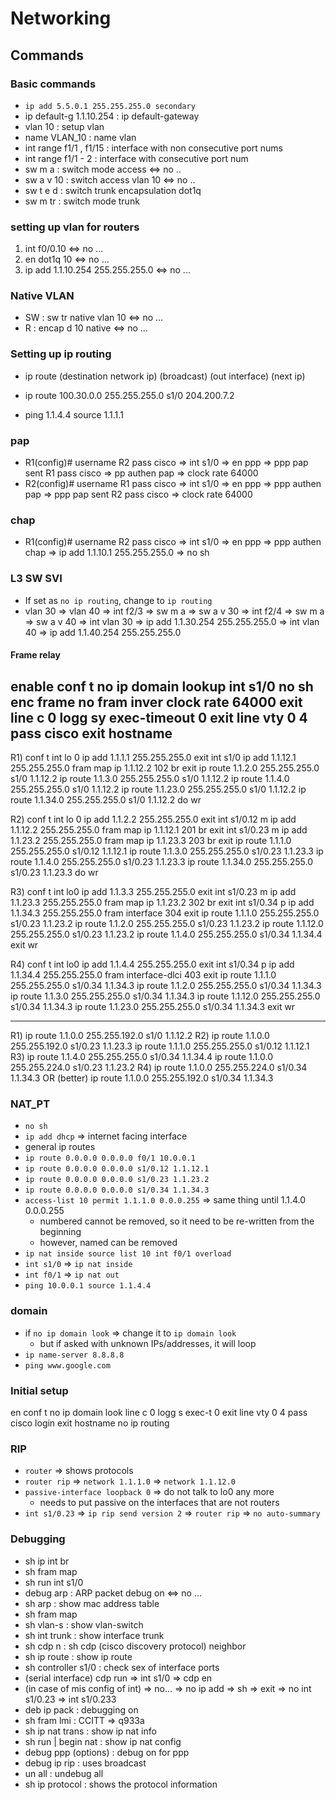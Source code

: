 # Networking

## Commands

### Basic commands
- `ip add 5.5.0.1 255.255.255.0 secondary`
- ip default-g 1.1.10.254 	: ip default-gateway
- vlan 10			: setup vlan
- name VLAN_10			: name vlan
- int range f1/1 , f1/15	: interface with non consecutive port nums
- int range f1/1 - 2		: interface with consecutive port num
- sw m a			: switch mode access	<=> no ..
- sw a v 10			: switch access vlan 10	<=> no ..
- sw t e d			: switch trunk encapsulation dot1q
- sw m tr			: switch mode trunk

### setting up vlan for routers
  1. int f0/0.10	<=> no ...
  2. en dot1q 10	<=> no ...
  3. ip add 1.1.10.254 255.255.255.0	<=> no ...

### Native VLAN
  - SW : sw tr native vlan 10	<=> no ...
  - R  : encap d 10 native 	<=> no ...

### Setting up ip routing
  - ip route (destination network ip) (broadcast) (out interface) (next ip)
  - ip route 100.30.0.0 255.255.255.0 s1/0 204.200.7.2

- ping 1.1.4.4 source 1.1.1.1

### pap
  - R1(config)# username R2 pass cisco => int s1/0 => en ppp => ppp pap sent R1 pass cisco => pp authen pap => clock rate 64000
  - R2(config)# username R1 pass cisco => int s1/0 => en ppp => ppp authen pap => ppp pap sent R2 pass cisco => clock rate 64000

### chap
  - R1(config)# username R2 pass cisco => int s1/0 => en ppp => ppp authen chap => ip add 1.1.10.1 255.255.255.0 => no sh

### L3 SW SVI
  - If set as `no ip routing`, change to `ip routing`
  - vlan 30 => vlan 40 => int f2/3 => sw m a => sw a v 30 => int f2/4 => sw m a => sw a v 40 => int vlan 30 => ip add 1.1.30.254 255.255.255.0 => int vlan 40 => ip add 1.1.40.254 255.255.255.0

#### Frame relay
enable
conf t
no ip domain lookup
int s1/0
  no sh
  enc frame
  no fram inver
  clock rate 64000
  exit
line c 0
  logg sy
  exec-timeout 0
  exit
line vty 0 4
  pass cisco
  exit
hostname 
---------------------------------------------------------------
R1)
conf t
int lo 0
  ip add 1.1.1.1 255.255.255.0
  exit
int s1/0
  ip add 1.1.12.1 255.255.255.0
  fram map ip 1.1.12.2 102 br
  exit
ip route 1.1.2.0 255.255.255.0 s1/0 1.1.12.2
ip route 1.1.3.0 255.255.255.0 s1/0 1.1.12.2
ip route 1.1.4.0 255.255.255.0 s1/0 1.1.12.2
ip route 1.1.23.0 255.255.255.0 s1/0 1.1.12.2
ip route 1.1.34.0 255.255.255.0 s1/0 1.1.12.2
do wr

R2)
conf t
int lo 0
  ip add 1.1.2.2 255.255.255.0
  exit
int s1/0.12 m
  ip add 1.1.12.2 255.255.255.0
  fram map ip 1.1.12.1 201 br
  exit
int s1/0.23 m
  ip add 1.1.23.2 255.255.255.0
  fram map ip 1.1.23.3 203 br
  exit
ip route 1.1.1.0 255.255.255.0 s1/0.12 1.1.12.1
ip route 1.1.3.0 255.255.255.0 s1/0.23 1.1.23.3
ip route 1.1.4.0 255.255.255.0 s1/0.23 1.1.23.3
ip route 1.1.34.0 255.255.255.0 s1/0.23 1.1.23.3
do wr

R3)
conf t
int lo0
  ip add 1.1.3.3 255.255.255.0
  exit
int s1/0.23 m
  ip add 1.1.23.3 255.255.255.0
  fram map ip 1.1.23.2 302 br
  exit
int s1/0.34 p
  ip add 1.1.34.3 255.255.255.0
  fram interface 304
  exit
ip route 1.1.1.0 255.255.255.0 s1/0.23 1.1.23.2
ip route 1.1.2.0 255.255.255.0 s1/0.23 1.1.23.2
ip route 1.1.12.0 255.255.255.0 s1/0.23 1.1.23.2
ip route 1.1.4.0 255.255.255.0 s1/0.34 1.1.34.4
exit
wr

R4)
conf t
int lo0
  ip add 1.1.4.4 255.255.255.0
  exit
int s1/0.34 p
  ip add 1.1.34.4 255.255.255.0
  fram interface-dlci 403
  exit
ip route 1.1.1.0 255.255.255.0 s1/0.34 1.1.34.3
ip route 1.1.2.0 255.255.255.0 s1/0.34 1.1.34.3
ip route 1.1.3.0 255.255.255.0 s1/0.34 1.1.34.3
ip route 1.1.12.0 255.255.255.0 s1/0.34 1.1.34.3
ip route 1.1.23.0 255.255.255.0 s1/0.34 1.1.34.3
exit
wr

------------------------------------------------

R1) ip route 1.1.0.0 255.255.192.0 s1/0 1.1.12.2
R2) ip route 1.1.0.0 255.255.192.0 s1/0.23 1.1.23.3
    ip route 1.1.1.0 255.255.255.0 s1/0.12 1.1.12.1
R3) ip route 1.1.4.0 255.255.255.0 s1/0.34 1.1.34.4
    ip route 1.1.0.0 255.255.224.0 s1/0.23 1.1.23.2
R4) ip route 1.1.0.0 255.255.224.0 s1/0.34 1.1.34.3 OR
(better) ip route 1.1.0.0 255.255.192.0 s1/0.34 1.1.34.3

### NAT_PT
- `no sh`
- `ip add dhcp` => internet facing interface
- general ip routes
- `ip route 0.0.0.0 0.0.0.0 f0/1 10.0.0.1`
- `ip route 0.0.0.0 0.0.0.0 s1/0.12 1.1.12.1`
- `ip route 0.0.0.0 0.0.0.0 s1/0.23 1.1.23.2`
- `ip route 0.0.0.0 0.0.0.0 s1/0.34 1.1.34.3`
- `access-list 10 permit 1.1.1.0 0.0.0.255` => same thing until 1.1.4.0 0.0.0.255
  - numbered cannot be removed, so it need to be re-written from the beginning
  - however, named can be removed
- `ip nat inside source list 10 int f0/1 overload`
- `int s1/0` => `ip nat inside`
- `int f0/1` => `ip nat out`
- `ping 10.0.0.1 source 1.1.4.4`

### domain
- if `no ip domain look` => change it to `ip domain look`
  - but if asked with unknown IPs/addresses, it will loop
- `ip name-server 8.8.8.8`
- `ping www.google.com`

### Initial setup
en
conf t
no ip domain look
line c 0
logg s
exec-t 0
exit
line vty 0 4
pass cisco
login
exit
hostname
no ip routing

### RIP
- `router` => shows protocols
- `router rip` => `network 1.1.1.0` => `network 1.1.12.0`
- `passive-interface loopback 0` => do not talk to lo0 any more
  - needs to put passive on the interfaces that are not routers
- `int s1/0.23` => `ip rip send version 2` => `router rip` => `no auto-summary`

### Debugging
- sh ip int br
- sh fram map
- sh run int s1/0
- debug arp 		: ARP packet debug on <=> no ...
- sh arp		: show mac address table
- sh fram map
- sh vlan-s		: show vlan-switch
- sh int trunk		: show interface trunk
- sh cdp n		: sh cdp (cisco discovery protocol) neighbor
- sh ip route		: show ip route
- sh controller s1/0	: check sex of interface ports
- (serial interface) cdp run => int s1/0 => cdp en
- (in case of mis config of int) => no... => no ip add => sh => exit => no int s1/0.23 => int s1/0.233
- deb ip pack 		: debugging on 
- sh fram lmi 		: CCITT => q933a
- sh ip nat trans	: show ip nat info
- sh run | begin nat	: show ip nat config
- debug ppp (options)	: debug on for ppp
- debug ip rip		: uses broadcast
- un all		: undebug all
- sh ip protocol	: shows the protocol information
